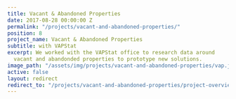 ```yaml
---
title: Vacant & Abandoned Properties
date: 2017-08-28 00:00:00 Z
permalink: "/projects/vacant-and-abandoned-properties/"
position: 8
project_name: Vacant & Abandoned Properties
subtitle: with VAPStat
excerpt: We worked with the VAPStat office to research data around
  vacant and abandonded properties to prototype new solutions.
image_path: "/assets/img/projects/vacant-and-abandoned-properties/vap.jpg"
active: false
layout: redirect
redirect_to: "/projects/vacant-and-abandoned-properties/project-overview"
---
```

